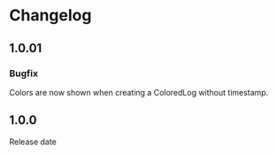 # Changelog
## 1.0.01
### Bugfix
Colors are now shown when creating a ColoredLog without timestamp.
## 1.0.0
Release date